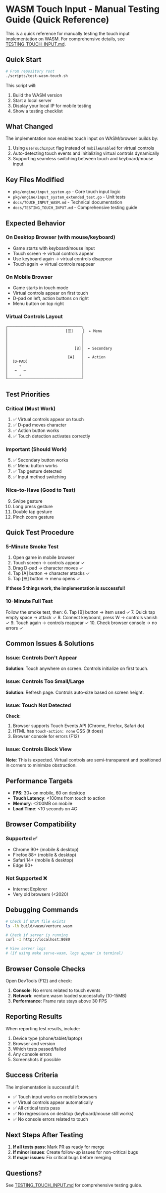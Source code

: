 # WASM Touch Input - Manual Testing Guide (Quick Reference)

This is a quick reference for manually testing the touch input implementation on WASM. For comprehensive details, see [TESTING_TOUCH_INPUT.md](TESTING_TOUCH_INPUT.md).

## Quick Start

```bash
# From repository root
./scripts/test-wasm-touch.sh
```

This script will:
1. Build the WASM version
2. Start a local server
3. Display your local IP for mobile testing
4. Show a testing checklist

## What Changed

The implementation now enables touch input on WASM/browser builds by:
1. Using `useTouchInput` flag instead of `mobileEnabled` for virtual controls
2. Auto-detecting touch events and initializing virtual controls dynamically
3. Supporting seamless switching between touch and keyboard/mouse input

## Key Files Modified

- `pkg/engine/input_system.go` - Core touch input logic
- `pkg/engine/input_system_extended_test.go` - Unit tests
- `docs/TOUCH_INPUT_WASM.md` - Technical documentation
- `docs/TESTING_TOUCH_INPUT.md` - Comprehensive testing guide

## Expected Behavior

### On Desktop Browser (with mouse/keyboard)
- Game starts with keyboard/mouse input
- Touch screen → virtual controls appear
- Use keyboard again → virtual controls disappear
- Touch again → virtual controls reappear

### On Mobile Browser
- Game starts in touch mode
- Virtual controls appear on first touch
- D-pad on left, action buttons on right
- Menu button on top right

### Virtual Controls Layout
```
┌─────────────────────────────────┐
│                          [☰]    │  ← Menu
│                                 │
│                                 │
│                                 │
│                              [B]│  ← Secondary
│                                 │
│                           [A]   │  ← Action
│  (D-PAD)                        │
│     ↑                           │
│   ←   →                         │
│     ↓                           │
└─────────────────────────────────┘
```

## Test Priorities

### Critical (Must Work)
1. ✅ Virtual controls appear on touch
2. ✅ D-pad moves character
3. ✅ Action button works
4. ✅ Touch detection activates correctly

### Important (Should Work)
5. ✅ Secondary button works
6. ✅ Menu button works
7. ✅ Tap gesture detected
8. ✅ Input method switching

### Nice-to-Have (Good to Test)
9. Swipe gesture
10. Long press gesture
11. Double tap gesture
12. Pinch zoom gesture

## Quick Test Procedure

### 5-Minute Smoke Test
1. Open game in mobile browser
2. Touch screen → controls appear ✓
3. Drag D-pad → character moves ✓
4. Tap [A] button → character attacks ✓
5. Tap [☰] button → menu opens ✓

**If these 5 things work, the implementation is successful!**

### 10-Minute Full Test
Follow the smoke test, then:
6. Tap [B] button → item used ✓
7. Quick tap empty space → attack ✓
8. Connect keyboard, press W → controls vanish ✓
9. Touch again → controls reappear ✓
10. Check browser console → no errors ✓

## Common Issues & Solutions

### Issue: Controls Don't Appear
**Solution**: Touch anywhere on screen. Controls initialize on first touch.

### Issue: Controls Too Small/Large
**Solution**: Refresh page. Controls auto-size based on screen height.

### Issue: Touch Not Detected
**Check**:
1. Browser supports Touch Events API (Chrome, Firefox, Safari do)
2. HTML has `touch-action: none` CSS (it does)
3. Browser console for errors (F12)

### Issue: Controls Block View
**Note**: This is expected. Virtual controls are semi-transparent and positioned in corners to minimize obstruction.

## Performance Targets

- **FPS**: 30+ on mobile, 60 on desktop
- **Touch Latency**: <100ms from touch to action
- **Memory**: <200MB on mobile
- **Load Time**: <10 seconds on 4G

## Browser Compatibility

### Supported ✅
- Chrome 90+ (mobile & desktop)
- Firefox 88+ (mobile & desktop)
- Safari 14+ (mobile & desktop)
- Edge 90+

### Not Supported ❌
- Internet Explorer
- Very old browsers (<2020)

## Debugging Commands

```bash
# Check if WASM file exists
ls -lh build/wasm/venture.wasm

# Check if server is running
curl -I http://localhost:8080

# View server logs
# (If using make serve-wasm, logs appear in terminal)
```

## Browser Console Checks

Open DevTools (F12) and check:
1. **Console**: No errors related to touch events
2. **Network**: venture.wasm loaded successfully (10-15MB)
3. **Performance**: Frame rate stays above 30 FPS

## Reporting Results

When reporting test results, include:
1. Device type (phone/tablet/laptop)
2. Browser and version
3. Which tests passed/failed
4. Any console errors
5. Screenshots if possible

## Success Criteria

The implementation is successful if:
- ✅ Touch input works on mobile browsers
- ✅ Virtual controls appear automatically
- ✅ All critical tests pass
- ✅ No regressions on desktop (keyboard/mouse still works)
- ✅ No console errors related to touch

## Next Steps After Testing

1. **If all tests pass**: Mark PR as ready for merge
2. **If minor issues**: Create follow-up issues for non-critical bugs
3. **If major issues**: Fix critical bugs before merging

## Questions?

See [TESTING_TOUCH_INPUT.md](TESTING_TOUCH_INPUT.md) for comprehensive testing guide.
